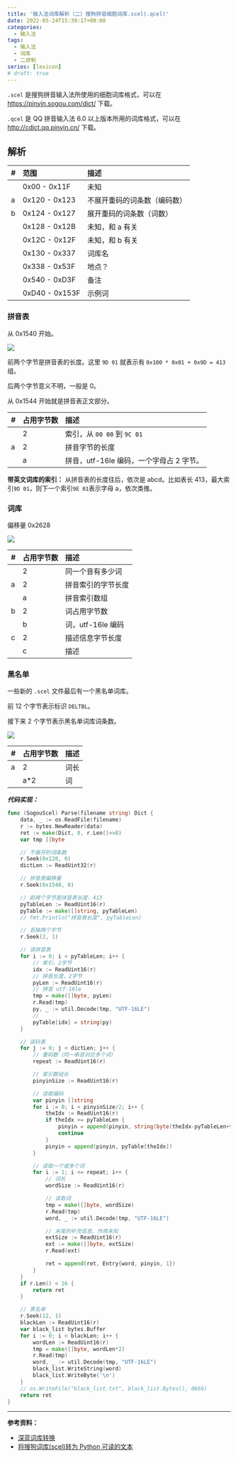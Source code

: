 ```yaml
---
title: '输入法词库解析（二）搜狗拼音细胞词库.scel(.qcel)'
date: 2022-05-24T15:39:17+08:00
categories:
  - 输入法
tags:
  - 输入法
  - 词库
  - 二进制
series: [lexicon]
# draft: true
---
```


`.scel` 是搜狗拼音输入法所使用的细胞词库格式，可以在 <https://pinyin.sogou.com/dict/> 下载。

`.qcel` 是 QQ 拼音输入法 6.0 以上版本所用的词库格式，可以在 <http://cdict.qq.pinyin.cn/> 下载。

<!--more-->

## 解析

| #   | 范围           | 描述                         |
| :-- | :------------- | :--------------------------- |
|     | 0x00 - 0x11F   | 未知                         |
| a   | 0x120 - 0x123  | 不展开重码的词条数（编码数） |
| b   | 0x124 - 0x127  | 展开重码的词条数（词数）     |
|     | 0x128 - 0x12B  | 未知，和 a 有关              |
|     | 0x12C - 0x12F  | 未知，和 b 有关              |
|     | 0x130 - 0x337  | 词库名                       |
|     | 0x338 - 0x53F  | 地点？                       |
|     | 0x540 - 0xD3F  | 备注                         |
|     | 0xD40 - 0x153F | 示例词                       |

### 拼音表

从 0x1540 开始。

![](https://tucang.cc/api/image/show/7c7ba509a61717b904ec30fea41fb488)

前两个字节是拼音表的长度。这里 `9D 01` 就表示有 `0x100 * 0x01 + 0x9D = 413` 组。

后两个字节意义不明，一般是 0。

从 0x1544 开始就是拼音表正文部分。

| #   | 占用字节数 | 描述                                     |
| :-- | :--------- | :--------------------------------------- |
|     | 2          | 索引，从 `00 00` 到 `9C 01`              |
| a   | 2          | 拼音字节的长度                           |
|     | a          | 拼音，utf-16le 编码，一个字母占 2 字节。 |

**带英文词库的索引：** 从拼音表的长度往后，依次是 abcd。比如表长 413，最大索引`9D 01`，则下一个索引`9E 01`表示字母 a，依次类推。

### 词库

偏移量 0x2628

![](https://tucang.cc/api/image/show/1ccbf630635055b1a5c74949c4ef90ac)

| #   | 占用字节数 | 描述               |
| :-- | :--------- | :----------------- |
|     | 2          | 同一个音有多少词   |
| a   | 2          | 拼音索引的字节长度 |
|     | a          | 拼音索引数组       |
| b   | 2          | 词占用字节数       |
|     | b          | 词，utf-16le 编码  |
| c   | 2          | 描述信息字节长度   |
|     | c          | 描述               |

### 黑名单

一些新的 `.scel` 文件最后有一个黑名单词库。

前 12 个字节表示标识 `DELTBL`。

接下来 2 个字节表示黑名单词库词条数。

![](https://tucang.cc/api/image/show/9b4243279ec3df86ff063596f2d58b00)

| #   | 占用字节数 | 描述 |
| :-- | :--------- | :--- |
| a   | 2          | 词长 |
|     | a\*2       | 词   |

**_代码实现：_**

```go
func (SogouScel) Parse(filename string) Dict {
    data, _ := os.ReadFile(filename)
    r := bytes.NewReader(data)
    ret := make(Dict, 0, r.Len()>>8)
    var tmp []byte

    // 不展开的词条数
    r.Seek(0x120, 0)
    dictLen := ReadUint32(r)

    // 拼音表偏移量
    r.Seek(0x1540, 0)

    // 前两个字节是拼音表长度，413
    pyTableLen := ReadUint16(r)
    pyTable := make([]string, pyTableLen)
    // fmt.Println("拼音表长度", pyTableLen)

    // 丢掉两个字节
    r.Seek(2, 1)

    // 读拼音表
    for i := 0; i < pyTableLen; i++ {
        // 索引，2字节
        idx := ReadUint16(r)
        // 拼音长度，2字节
        pyLen := ReadUint16(r)
        // 拼音 utf-16le
        tmp = make([]byte, pyLen)
        r.Read(tmp)
        py, _ := util.Decode(tmp, "UTF-16LE")
        //
        pyTable[idx] = string(py)
    }

    // 读码表
    for j := 0; j < dictLen; j++ {
        // 重码数（同一串音对应多个词）
        repeat := ReadUint16(r)

        // 索引数组长
        pinyinSize := ReadUint16(r)

        // 读取编码
        var pinyin []string
        for i := 0; i < pinyinSize/2; i++ {
            theIdx := ReadUint16(r)
            if theIdx >= pyTableLen {
                pinyin = append(pinyin, string(byte(theIdx-pyTableLen+97)))
                continue
            }
            pinyin = append(pinyin, pyTable[theIdx])
        }

        // 读取一个或多个词
        for i := 1; i <= repeat; i++ {
            // 词长
            wordSize := ReadUint16(r)

            // 读取词
            tmp = make([]byte, wordSize)
            r.Read(tmp)
            word, _ := util.Decode(tmp, "UTF-16LE")

            // 末尾的补充信息，作用未知
            extSize := ReadUint16(r)
            ext := make([]byte, extSize)
            r.Read(ext)

            ret = append(ret, Entry{word, pinyin, 1})
        }
    }
    if r.Len() < 16 {
        return ret
    }

    // 黑名单
    r.Seek(12, 1)
    blackLen := ReadUint16(r)
    var black_list bytes.Buffer
    for i := 0; i < blackLen; i++ {
        wordLen := ReadUint16(r)
        tmp = make([]byte, wordLen*2)
        r.Read(tmp)
        word, _ := util.Decode(tmp, "UTF-16LE")
        black_list.WriteString(word)
        black_list.WriteByte('\n')
    }
    // os.WriteFile("black_list.txt", black_list.Bytes(), 0666)
    return ret
}
```

---

**参考资料：**

- [深蓝词库转换](https://github.com/studyzy/imewlconverter)
- [将搜狗词库(scel)转为 Python 可读的文本](https://zhuanlan.zhihu.com/p/43446135)
